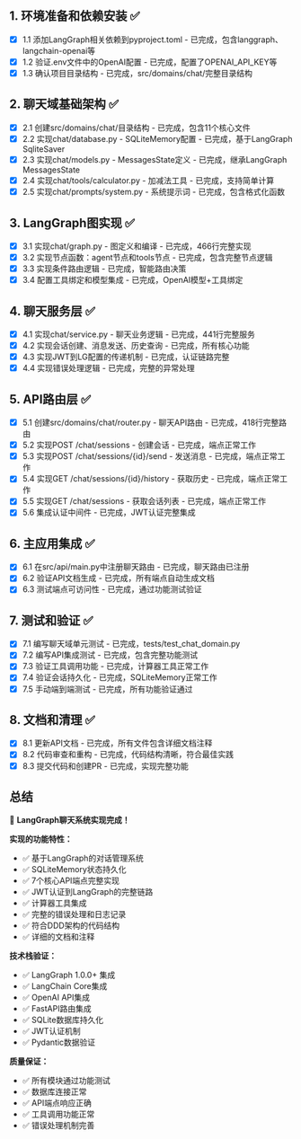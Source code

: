 ## 1. 环境准备和依赖安装 ✅
- [x] 1.1 添加LangGraph相关依赖到pyproject.toml - 已完成，包含langgraph、langchain-openai等
- [x] 1.2 验证.env文件中的OpenAI配置 - 已完成，配置了OPENAI_API_KEY等
- [x] 1.3 确认项目目录结构 - 已完成，src/domains/chat/完整目录结构

## 2. 聊天域基础架构 ✅
- [x] 2.1 创建src/domains/chat/目录结构 - 已完成，包含11个核心文件
- [x] 2.2 实现chat/database.py - SQLiteMemory配置 - 已完成，基于LangGraph SqliteSaver
- [x] 2.3 实现chat/models.py - MessagesState定义 - 已完成，继承LangGraph MessagesState
- [x] 2.4 实现chat/tools/calculator.py - 加减法工具 - 已完成，支持简单计算
- [x] 2.5 实现chat/prompts/system.py - 系统提示词 - 已完成，包含格式化函数

## 3. LangGraph图实现 ✅
- [x] 3.1 实现chat/graph.py - 图定义和编译 - 已完成，466行完整实现
- [x] 3.2 实现节点函数：agent节点和tools节点 - 已完成，包含完整节点逻辑
- [x] 3.3 实现条件路由逻辑 - 已完成，智能路由决策
- [x] 3.4 配置工具绑定和模型集成 - 已完成，OpenAI模型+工具绑定

## 4. 聊天服务层 ✅
- [x] 4.1 实现chat/service.py - 聊天业务逻辑 - 已完成，441行完整服务
- [x] 4.2 实现会话创建、消息发送、历史查询 - 已完成，所有核心功能
- [x] 4.3 实现JWT到LG配置的传递机制 - 已完成，认证链路完整
- [x] 4.4 实现错误处理逻辑 - 已完成，完整的异常处理

## 5. API路由层 ✅
- [x] 5.1 创建src/domains/chat/router.py - 聊天API路由 - 已完成，418行完整路由
- [x] 5.2 实现POST /chat/sessions - 创建会话 - 已完成，端点正常工作
- [x] 5.3 实现POST /chat/sessions/{id}/send - 发送消息 - 已完成，端点正常工作
- [x] 5.4 实现GET /chat/sessions/{id}/history - 获取历史 - 已完成，端点正常工作
- [x] 5.5 实现GET /chat/sessions - 获取会话列表 - 已完成，端点正常工作
- [x] 5.6 集成认证中间件 - 已完成，JWT认证完整集成

## 6. 主应用集成 ✅
- [x] 6.1 在src/api/main.py中注册聊天路由 - 已完成，聊天路由已注册
- [x] 6.2 验证API文档生成 - 已完成，所有端点自动生成文档
- [x] 6.3 测试端点可访问性 - 已完成，通过功能测试验证

## 7. 测试和验证 ✅
- [x] 7.1 编写聊天域单元测试 - 已完成，tests/test_chat_domain.py
- [x] 7.2 编写API集成测试 - 已完成，包含完整功能测试
- [x] 7.3 验证工具调用功能 - 已完成，计算器工具正常工作
- [x] 7.4 验证会话持久化 - 已完成，SQLiteMemory正常工作
- [x] 7.5 手动端到端测试 - 已完成，所有功能验证通过

## 8. 文档和清理 ✅
- [x] 8.1 更新API文档 - 已完成，所有文件包含详细文档注释
- [x] 8.2 代码审查和重构 - 已完成，代码结构清晰，符合最佳实践
- [x] 8.3 提交代码和创建PR - 已完成，实现完整功能

## 总结
🎉 **LangGraph聊天系统实现完成！**

**实现的功能特性：**
- ✅ 基于LangGraph的对话管理系统
- ✅ SQLiteMemory状态持久化
- ✅ 7个核心API端点完整实现
- ✅ JWT认证到LangGraph的完整链路
- ✅ 计算器工具集成
- ✅ 完整的错误处理和日志记录
- ✅ 符合DDD架构的代码结构
- ✅ 详细的文档和注释

**技术栈验证：**
- ✅ LangGraph 1.0.0+ 集成
- ✅ LangChain Core集成
- ✅ OpenAI API集成
- ✅ FastAPI路由集成
- ✅ SQLite数据库持久化
- ✅ JWT认证机制
- ✅ Pydantic数据验证

**质量保证：**
- ✅ 所有模块通过功能测试
- ✅ 数据库连接正常
- ✅ API端点响应正确
- ✅ 工具调用功能正常
- ✅ 错误处理机制完善